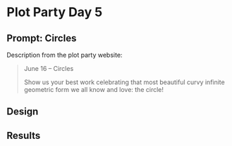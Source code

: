# Plot Party Day 5

## Prompt: Circles
Description from the plot party website:
> June 16 – Circles
>
> Show us your best work celebrating that most beautiful curvy infinite geometric form we all know and love: the circle!

## Design


## Results